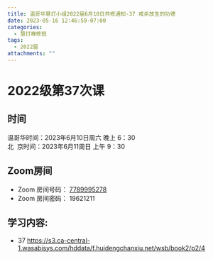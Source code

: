 ```yaml
---
title: 温哥华慧灯小组2022届6月10日共修通知-37 戒杀放生的功德
date: 2023-05-16 12:46:59-07:00
categories:
  - 慧灯禅修班
tags:
  - 2022届
attachments: ""
---
```

# 2022级第37次课

## 时间

温哥华时间：2023年6月10日周六 晚上 6：30\
北  京时间：2023年6月11周日 上午 9：30

## Zoom房间

* Zoom 房间号码： [7789995278](https://us02web.zoom.us/j/7789995278?pwd=VjZmbWJFY2k2K0E5RVB2cTNIQmhqUT09)
* Zoom 房间密码： 19621211

## 学习内容:

* 37 <https://s3.ca-central-1.wasabisys.com/hddata/f.huidengchanxiu.net/wsb/book2/p2/4>
